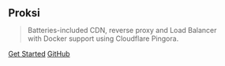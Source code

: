 # <h1 style="font-weight: bold; font-size: 1.5em; margin-bottom: 0;">Proksi</h1>

> Batteries-included CDN, reverse proxy and Load Balancer<br/>
> with Docker support using Cloudflare Pingora.


[Get Started](#getting-started)
[GitHub](https://github.com/luizfonseca/proksi/)
